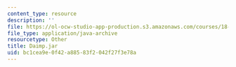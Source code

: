 ```yaml
---
content_type: resource
description: ''
file: https://ol-ocw-studio-app-production.s3.amazonaws.com/courses/18-03sc-differential-equations-fall-2011/bc1cea9e0f42a88583f2042f27f3e78a_Daimp.jar
file_type: application/java-archive
resourcetype: Other
title: Daimp.jar
uid: bc1cea9e-0f42-a885-83f2-042f27f3e78a
---
```

